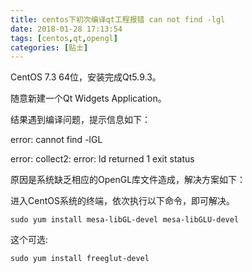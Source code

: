 ```yaml
---
title: centos下初次编译qt工程报错 can not find -lgl
date: 2018-01-28 17:13:54
tags: [centos,qt,opengl]
categories: [贴士]
---
```


CentOS 7.3 64位，安装完成Qt5.9.3。<!-- more -->

随意新建一个Qt Widgets Application。

结果遇到编译问题，提示信息如下：

error: cannot find -lGL

error: collect2: error: ld returned 1 exit status

原因是系统缺乏相应的OpenGL库文件造成，解决方案如下：

进入CentOS系统的终端，依次执行以下命令，即可解决。

```shell
sudo yum install mesa-libGL-devel mesa-libGLU-devel
```

这个可选:

```shell
sudo yum install freeglut-devel   
```

